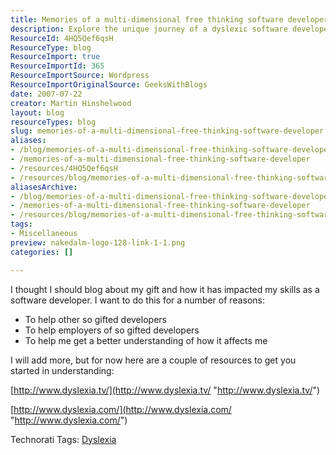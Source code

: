 ```yaml
---
title: Memories of a multi-dimensional free thinking software developer
description: Explore the unique journey of a dyslexic software developer and discover insights to empower gifted individuals and their employers. Join the conversation!
ResourceId: 4HQ5Qef6qsH
ResourceType: blog
ResourceImport: true
ResourceImportId: 365
ResourceImportSource: Wordpress
ResourceImportOriginalSource: GeeksWithBlogs
date: 2007-07-22
creator: Martin Hinshelwood
layout: blog
resourceTypes: blog
slug: memories-of-a-multi-dimensional-free-thinking-software-developer
aliases:
- /blog/memories-of-a-multi-dimensional-free-thinking-software-developer
- /memories-of-a-multi-dimensional-free-thinking-software-developer
- /resources/4HQ5Qef6qsH
- /resources/blog/memories-of-a-multi-dimensional-free-thinking-software-developer
aliasesArchive:
- /blog/memories-of-a-multi-dimensional-free-thinking-software-developer
- /memories-of-a-multi-dimensional-free-thinking-software-developer
- /resources/blog/memories-of-a-multi-dimensional-free-thinking-software-developer
tags:
- Miscellaneous
preview: nakedalm-logo-128-link-1-1.png
categories: []

---
```

I thought I should blog about my gift and how it has impacted my skills as a software developer. I want to do this for a number of reasons:

- To help other so gifted developers
- To help employers of so gifted developers
- To help me get a better understanding of how it affects me

I will add more, but for now here are a couple of resources to get you started in understanding:

[http://www.dyslexia.tv/](http://www.dyslexia.tv/ "http://www.dyslexia.tv/")

[http://www.dyslexia.com/](http://www.dyslexia.com/ "http://www.dyslexia.com/")

Technorati Tags: [Dyslexia](http://technorati.com/tags/Dyslexia)
